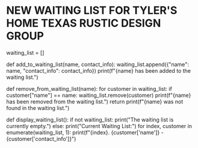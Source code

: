 # NEW WAITING LIST FOR TYLER'S HOME TEXAS RUSTIC DESIGN GROUP

waiting_list = []

def add_to_waiting_list(name, contact_info):
    waiting_list.append({"name": name, "contact_info": contact_info})
    print(f"{name} has been added to the waiting list.")

def remove_from_waiting_list(name):
    for customer in waiting_list:
        if customer["name"] == name:
            waiting_list.remove(customer)
            print(f"{name} has been removed from the waiting list.")
            return
    print(f"{name} was not found in the waiting list.")

def display_waiting_list():
    if not waiting_list:
        print("The waiting list is currently empty.")
    else:
        print("Current Waiting List:")
        for index, customer in enumerate(waiting_list, 1):
            print(f"{index}. {customer['name']} - {customer['contact_info']}")
      




